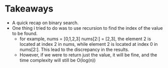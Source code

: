 # Takeaways
- A quick recap on binary search.
- One thing i tried to do was to use recursion to find the index of the value to be found.
  - for example, nums = [0,1,2,3] nums[2:] = [2,3], the element 2 is located at index 2 in nums, while element 2 is located at index 0 in nums[2:]. 
  This lead to the discrepancy in the results.
  - However, if we were to return just the value, it will be fine, and the time complexity will still be O(log(n))